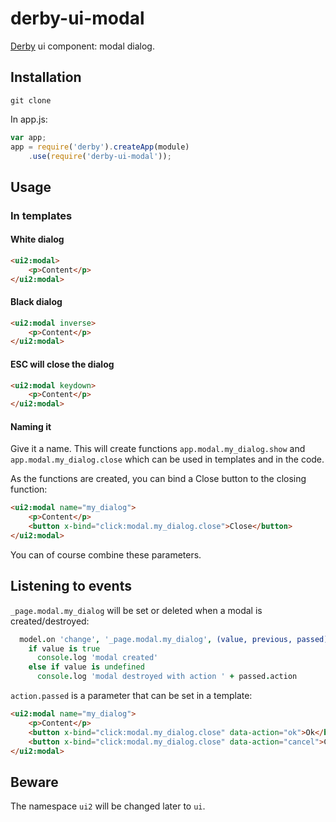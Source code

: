 derby-ui-modal
========

[Derby](http://derbyjs.com/) ui component: modal dialog.

## Installation

`git clone`

In app.js:

```javascript
var app;
app = require('derby').createApp(module)
	.use(require('derby-ui-modal'));

```

## Usage

### In templates

#### White dialog
```html
<ui2:modal>
	<p>Content</p>
</ui2:modal>
```

#### Black dialog
```html
<ui2:modal inverse>
	<p>Content</p>
</ui2:modal>
```

#### ESC will close the dialog
```html
<ui2:modal keydown>
	<p>Content</p>
</ui2:modal>
```

#### Naming it

Give it a name. This will create functions `app.modal.my_dialog.show` and `app.modal.my_dialog.close` which can be used in templates and in the code.

As the functions are created, you can bind a Close button to the closing function:

```html
<ui2:modal name="my_dialog">
	<p>Content</p>
	<button x-bind="click:modal.my_dialog.close">Close</button>
</ui2:modal>
```

You can of course combine these parameters.

## Listening to events

`_page.modal.my_dialog` will be set or deleted when a modal is created/destroyed:

```coffeescript
  model.on 'change', '_page.modal.my_dialog', (value, previous, passed) ->
    if value is true
      console.log 'modal created'
    else if value is undefined
      console.log 'modal destroyed with action ' + passed.action
```

`action.passed` is a parameter that can be set in a template:

```html
<ui2:modal name="my_dialog">
	<p>Content</p>
	<button x-bind="click:modal.my_dialog.close" data-action="ok">Ok</button>
	<button x-bind="click:modal.my_dialog.close" data-action="cancel">Close</button>
</ui2:modal>
```

## Beware

The namespace `ui2` will be changed later to `ui`.